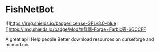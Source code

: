# FishNetBot
![]https://img.shields.io/badge/license-GPLv3.0-blue
![]https://img.shields.io/badge/Mod加载器-Forge+Farbic等-66CCFF

A great api! Help people Better download resources on curseforge and mcmod.cn.
